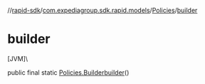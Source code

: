 //[rapid-sdk](../../../index.md)/[com.expediagroup.sdk.rapid.models](../index.md)/[Policies](index.md)/[builder](builder.md)

# builder

[JVM]\

public final static [Policies.Builder](-builder/index.md)[builder](builder.md)()

